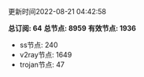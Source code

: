 更新时间2022-08-21 04:42:58

**总订阅: 64**
**总节点: 8959**
**有效节点: 1936**
- ss节点: 240
- v2ray节点: 1649
- trojan节点: 47

